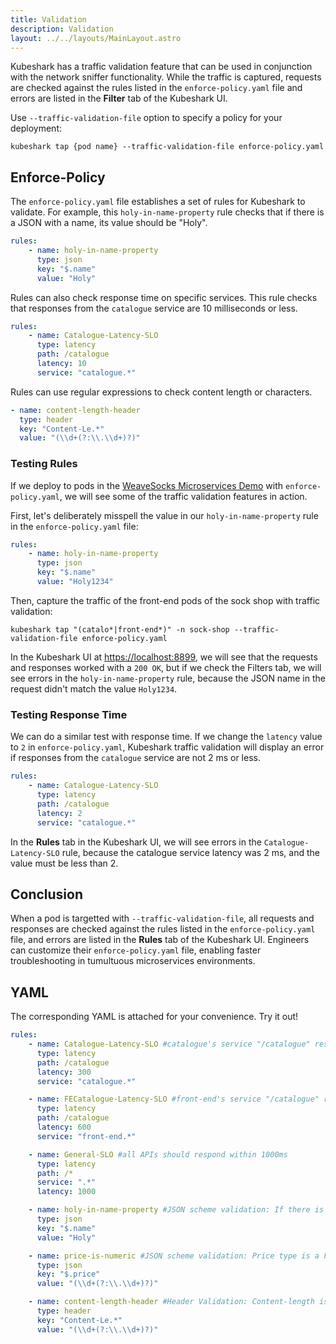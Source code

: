 ```yaml
---
title: Validation
description: Validation
layout: ../../layouts/MainLayout.astro
---
```


Kubeshark has a traffic validation feature that can be used in conjunction with the network sniffer functionality.
While the traffic is captured, requests are checked against the rules listed in the `enforce-policy.yaml`
file and errors are listed in the **Filter** tab of the Kubeshark UI.

Use `--traffic-validation-file` option to specify a policy for your deployment:


```shell
kubeshark tap {pod name} --traffic-validation-file enforce-policy.yaml
```

## Enforce-Policy

The `enforce-policy.yaml` file establishes a set of rules for Kubeshark to validate.
For example, this `holy-in-name-property` rule checks that if there is a JSON with a name, its value should be "Holy".


```yaml
rules:
    - name: holy-in-name-property
      type: json
      key: "$.name"
      value: "Holy"
```

Rules can also check response time on specific services. This rule checks that responses from the `catalogue`
service are 10 milliseconds or less.

```yaml
rules:
    - name: Catalogue-Latency-SLO
      type: latency
      path: /catalogue
      latency: 10
      service: "catalogue.*"
```

Rules can use regular expressions to check content length or characters.

```yaml
- name: content-length-header
  type: header
  key: "Content-Le.*"
  value: "(\\d+(?:\\.\\d+)?)"
```

### Testing Rules

If we deploy to pods in the [WeaveSocks Microservices Demo](https://microservices-demo.github.io/) with `enforce-policy.yaml`,
we will see some of the traffic validation features in action.

First, let's deliberately misspell the value in our `holy-in-name-property` rule in the `enforce-policy.yaml` file:

```yaml
rules:
    - name: holy-in-name-property
      type: json
      key: "$.name"
      value: "Holy1234"
```

Then, capture the traffic of the front-end pods of the sock shop with traffic validation:

```shell
kubeshark tap "(catalo*|front-end*)" -n sock-shop --traffic-validation-file enforce-policy.yaml
```

In the Kubeshark UI at [https://localhost:8899](https://localhost:8899),
we will see that the requests and responses worked with a `200 OK`,
but if we check the Filters tab, we will see errors in the `holy-in-name-property` rule,
because the JSON name in the request didn't match the value `Holy1234`.

### Testing Response Time

We can do a similar test with response time. If we change the `latency` value to `2` in `enforce-policy.yaml`,
Kubeshark traffic validation will display an error if responses from the `catalogue` service are not 2 ms or less.

```yaml
rules:
    - name: Catalogue-Latency-SLO
      type: latency
      path: /catalogue
      latency: 2
      service: "catalogue.*"
```

In the **Rules** tab in the Kubeshark UI, we will see errors in the `Catalogue-Latency-SLO` rule,
because the catalogue service latency was 2 ms, and the value must be less than 2.

## Conclusion

When a pod is targetted with `--traffic-validation-file`, all requests and
responses are checked against the rules listed in the `enforce-policy.yaml` file,
and errors are listed in the **Rules** tab of the Kubeshark UI.
Engineers can customize their `enforce-policy.yaml` file,
enabling faster troubleshooting in tumultuous microservices environments.

## YAML

The corresponding YAML is attached for your convenience. Try it out!

```yaml
rules:
    - name: Catalogue-Latency-SLO #catalogue's service "/catalogue" response time < 300
      type: latency
      path: /catalogue
      latency: 300
      service: "catalogue.*"

    - name: FECatalogue-Latency-SLO #front-end's service "/catalogue" response time < 600m
      type: latency
      path: /catalogue
      latency: 600
      service: "front-end.*"

    - name: General-SLO #all APIs should respond within 1000ms
      type: latency
      path: /*
      service: ".*"
      latency: 1000

    - name: holy-in-name-property #JSON scheme validation: If there is a Name it should be Holy
      type: json
      key: "$.name"
      value: "Holy"

    - name: price-is-numeric #JSON scheme validation: Price type is a Float
      type: json
      key: "$.price"
      value: "(\\d+(?:\\.\\d+)?)"

    - name: content-length-header #Header Validation: Content-length is valid
      type: header
      key: "Content-Le.*"
      value: "(\\d+(?:\\.\\d+)?)"
```
